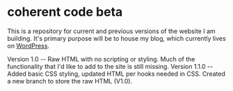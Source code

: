 # coherent code beta

This is a repository for current and previous versions of the website I am building. It's primary purpose will be to house my blog, which currently lives on <a href="http://www.coherentcode.wordpress.com" title="coherent code blog on wordpress" target="_blank">WordPress</a>.

Version 1.0 -- Raw HTML with no scripting or styling. Much of the functionality that I'd like to add to the site is still missing.
Version 1.1.0 -- Added basic CSS styling, updated HTML per hooks needed in CSS. Created a new branch to store the raw HTML (V1.0).
